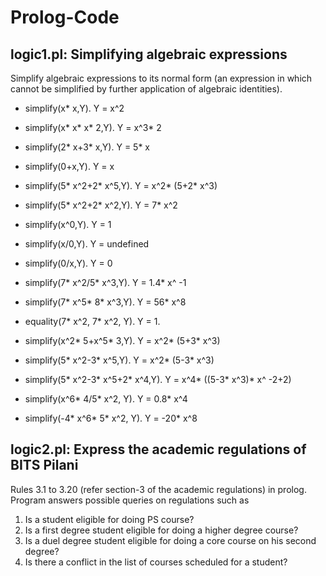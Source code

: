 # Prolog-Code


## logic1.pl: Simplifying algebraic expressions

Simplify algebraic expressions to its normal form (an expression in which cannot be simplified by further application of algebraic identities).

* simplify(x* x,Y).
Y = x^2

* simplify(x* x* x* 2,Y).
Y = x^3* 2 

* simplify(2* x+3* x,Y).
Y = 5* x 

* simplify(0+x,Y).
Y = x 

* simplify(5* x^2+2* x^5,Y).
Y = x^2*  (5+2* x^3)

* simplify(5* x^2+2* x^2,Y).
Y = 7* x^2

* simplify(x^0,Y).
Y = 1 

* simplify(x/0,Y).
Y = undefined 

* simplify(0/x,Y).
Y = 0 

* simplify(7* x^2/5* x^3,Y).
Y = 1.4* x^ -1 

* simplify(7* x^5* 8* x^3,Y).
Y = 56* x^8 

* equality(7* x^2, 7* x^2, Y).
Y = 1.

* simplify(x^2* 5+x^5* 3,Y).
Y = x^2*  (5+3* x^3)

* simplify(5* x^2-3* x^5,Y).
Y = x^2*  (5-3* x^3)

* simplify(5* x^2-3* x^5+2* x^4,Y).
Y = x^4*  ((5-3* x^3)* x^ -2+2)

* simplify(x^6* 4/5* x^2, Y).
Y = 0.8* x^4 

* simplify(-4* x^6* 5* x^2, Y).
Y = -20* x^8

## logic2.pl: Express the academic regulations of BITS Pilani

Rules 3.1 to 3.20 (refer section-3 of the academic regulations) in prolog. Program answers possible queries on regulations such as

1. Is a student eligible for doing PS course?
2. Is a first degree student eligible for doing a higher degree course?
3. Is a duel degree student eligible for doing a core course on his second degree?
4. Is there a conflict in the list of courses scheduled for a student?
